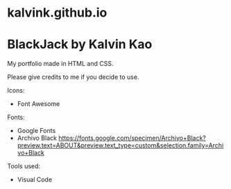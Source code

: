 # kalvink.github.io

# BlackJack by Kalvin Kao
 
My portfolio made in HTML and CSS.

Please give credits to me if you decide to use.
<br>


Icons:
- Font Awesome

Fonts:
- Google Fonts
 - Archivo Black
https://fonts.google.com/specimen/Archivo+Black?preview.text=ABOUT&preview.text_type=custom&selection.family=Archivo+Black

Tools used:
- Visual Code

